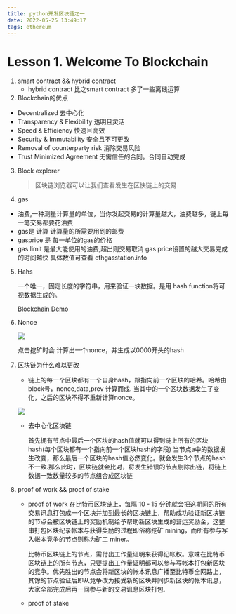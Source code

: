 ```yaml
---
title: python开发区块链之一
date: 2022-05-25 13:49:17
tags: ethereum
---
```


# Lesson 1. Welcome To Blockchain

1. smart contract && hybrid contract
   - hybrid contract 比之smart contract 多了一些离线运算
2. Blockchain的优点
- Decentralized 去中心化
- Transparency & Flexibility 透明且灵活
- Speed & Efficiency 快速且高效
- Security & Immutability 安全且不可更改
- Removal of counterparty risk 消除交易风险
- Trust Minimized Agreement 无需信任的合同。合同自动完成
3. Block explorer 
   
   > 区块链浏览器可以让我们查看发生在区快链上的交易

4. gas
- 油费,一种测量计算量的单位，当你发起交易的计算量越大，油费越多，链上每一笔交易都要花油费
- gas是 计算 计算量的所需要用到的邮费
- gasprice 是 每一单位的gas的价格
- gas limit 是最大能使用的油费,超出则交易取消
  gas price设置的越大交易完成的时间越快
  具体数值可查看 ethgasstation.info
5. Hahs
   
   一个唯一，固定长度的字符串，用来验证一块数据。是用 hash function将可视数据生成的。
   
   [Blockchain Demo](https://andersbrownworth.com/blockchain/hash)

6. Nonce
   
   ![](C:\Users\leo\AppData\Roaming\marktext\images\2022-05-25-16-05-12-image.png)
   
   点击挖矿时会 计算出一个nonce，并生成以0000开头的hash

7. 区块链为什么难以更改
   
   - 链上的每一个区块都有一个自身hash，跟指向前一个区块的哈希。哈希由 block号，nonce,data,prev 计算而成. 当其中的一个区块数据发生了变化，之后的区块不得不重新计算nonce。
   
   ![](C:\Users\leo\AppData\Roaming\marktext\images\2022-05-25-16-18-23-image.png)
   
   - 去中心化区块链
     
     首先拥有节点中最后一个区块的hash值就可以得到链上所有的区块hash(每个区块都有一个指向前一个区块hash的字段) 当节点a中的数据发生改变，那么最后一个区块的hash值必然变化。就会发生3个节点的hash不一致.那么此时，区块链就会比对，将发生错误的节点剔除出链，将链上数据一致数量较多的节点组合成区块链 
     
8. proof of work && proof of stake
   - proof of work
      在比特币区块链上，每隔 10 - 15 分钟就会把这期间的所有交易讯息打包成一个区块并加到最长的区块链上，帮助成功验证新区块链的节点会被区块链上的奖励机制给予帮助新区块生成的营运奖励金，这整串打包区块纪录帐本与获得奖励的过程即俗称挖矿 mining，而所有参与写入帐本竞争的节点则称为矿工 miner。

      比特币区块链上的节点，需付出工作量证明来获得记帐权。意味在比特币区块链上的所有节点，只要提出工作量证明都可以参与写帐本打包新区块的竞争。优先胜出的节点会将新区块的帐本讯息广播至比特币全网路上，其馀的节点验证后即从竞争改为接受新的区块并同步新区块的帐本讯息，大家全部完成后再一同参与新的交易讯息区块打包.
   - proof of stake